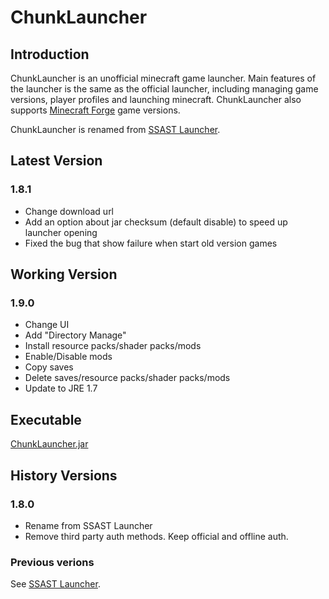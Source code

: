 # ChunkLauncher

## Introduction
ChunkLauncher is an unofficial minecraft game launcher. Main features of the launcher is the same as the official launcher, including managing game versions, player profiles and launching minecraft. ChunkLauncher also supports <a href="http://files.minecraftforge.net/">Minecraft Forge</a> game versions.

ChunkLauncher is renamed from <a href="http://github.com/herbix/ssastLauncher">SSAST Launcher</a>.

## Latest Version

### 1.8.1
* Change download url
* Add an option about jar checksum (default disable) to speed up launcher opening
* Fixed the bug that show failure when start old version games

## Working Version

### 1.9.0
* Change UI
* Add "Directory Manage"
* Install resource packs/shader packs/mods
* Enable/Disable mods
* Copy saves
* Delete saves/resource packs/shader packs/mods
* Update to JRE 1.7

## Executable
<a href="/bin/ChunkLauncher.jar">ChunkLauncher.jar</a>

## History Versions

### 1.8.0
* Rename from SSAST Launcher
* Remove third party auth methods. Keep official and offline auth.

### Previous verions

See <a href="http://github.com/herbix/ssastLaucher">SSAST Launcher</a>.